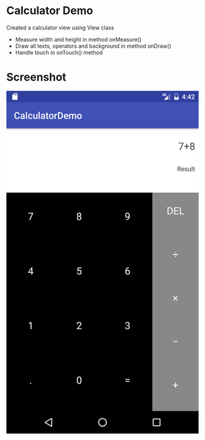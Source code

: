 # Calculator Demo
Created a calculator view using View class
* Measure width and height in method onMeasure()
* Draw all texts, operators and background in method onDraw()
* Handle touch in onTouch() method

# Screenshot
![Alt text](/screenshot/calculatorDemo.png?raw=true "calculator")